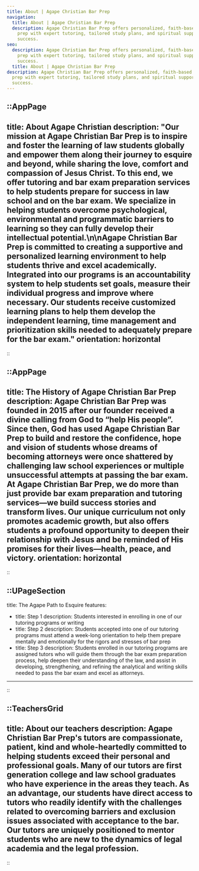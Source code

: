 ```yaml
---
title: About | Agape Christian Bar Prep
navigation:
  title: About | Agape Christian Bar Prep
  description: Agape Christian Bar Prep offers personalized, faith-based bar exam
    prep with expert tutoring, tailored study plans, and spiritual support for
    success.
seo:
  description: Agape Christian Bar Prep offers personalized, faith-based bar exam
    prep with expert tutoring, tailored study plans, and spiritual support for
    success.
  title: About | Agape Christian Bar Prep
description: Agape Christian Bar Prep offers personalized, faith-based bar exam
  prep with expert tutoring, tailored study plans, and spiritual support for
  success.
---
```


::AppPage
---
title: About Agape Christian
description: "Our mission at Agape Christian Bar Prep is to inspire and foster the learning of law students globally and empower them along their journey to esquire and beyond, while sharing the love, comfort and compassion of Jesus Christ. To this end, we offer tutoring and bar exam preparation services to help students prepare for success in law school and on the bar exam. We specialize in helping students overcome psychological, environmental and programmatic barriers to learning so they can fully develop their intellectual potential.\n\nAgape Christian Bar Prep is committed to creating a supportive and personalized learning environment to help students thrive and excel academically.  Integrated into our programs is an accountability system to help students set goals, measure their individual progress and improve where necessary.  Our students receive customized learning plans to help them develop the independent learning, time management and prioritization skills needed to adequately prepare for the bar exam."
orientation: horizontal
---

::

::AppPage
---
title: The History of Agape Christian Bar Prep
description: Agape Christian Bar Prep was founded in 2015 after our founder received a divine calling from God to “help His people”. Since then, God has used Agape Christian Bar Prep to build and restore the confidence, hope and vision of students whose dreams of becoming attorneys were once shattered by challenging law school experiences or multiple unsuccessful attempts at passing the bar exam. At Agape Christian Bar Prep, we do more than just provide bar exam preparation and tutoring services—we build success stories and transform lives. Our unique curriculum not only promotes academic growth, but also offers students a profound opportunity to deepen their relationship with Jesus and be reminded of His promises for their lives—health, peace, and victory.
orientation: horizontal
---
::

::UPageSection
---
title: The Agape Path to Esquire
features:
  - title: Step 1
    description: Students interested in enrolling in one of our tutoring programs or writing
  - title: Step 2
    description: Students accepted into one of our tutoring programs must attend a week-long orientation to help them prepare mentally and emotionally for the rigors and stresses of bar prep
  - title: Step 3 
    description: Students enrolled in our tutoring programs are assigned tutors who will guide them through the bar exam preparation process, help deepen their understanding of the law, and assist in developing, strengthening, and refining the analytical and writing skills needed to pass the bar exam and excel as attorneys.
---
::


::TeachersGrid
---
title: About our teachers
description: Agape Christian Bar Prep's tutors are compassionate, patient, kind and whole-heartedly committed to helping students exceed their personal and professional goals.  Many of our tutors are first generation college and law school graduates who have experience in the areas they teach. As an advantage, our students have direct access to tutors who readily identify with the challenges related to overcoming barriers and exclusion issues associated with acceptance to the bar. Our tutors are uniquely positioned to mentor students who are new to the dynamics of legal academia and the legal profession.
---
::
